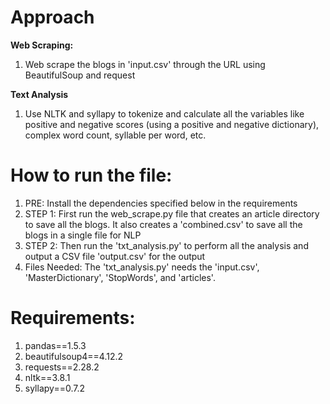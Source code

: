 # Approach

<b>	Web Scraping: </b>
1. Web scrape the blogs in 'input.csv' through the URL using BeautifulSoup and request

<b> Text Analysis </b>
1. Use NLTK and syllapy to tokenize and calculate all the variables like positive and negative scores (using a positive and negative dictionary),
complex word count, syllable per word, etc.


# How to run the file:
1.	PRE: Install the dependencies specified below in the requirements
2.	STEP 1: First run the web_scrape.py file that creates an article directory to save all the blogs. It  also creates a 'combined.csv'  to save all the blogs in a single file for NLP
3.	STEP 2: Then run the 'txt_analysis.py' to perform all the analysis and output a CSV file 'output.csv' for the output
4.	Files Needed: The 'txt_analysis.py' needs the 'input.csv', 'MasterDictionary', 'StopWords', and 'articles'.

#	Requirements:
1.	pandas==1.5.3
2.	beautifulsoup4==4.12.2
3.	requests==2.28.2
4.	nltk==3.8.1
5.	syllapy==0.7.2
